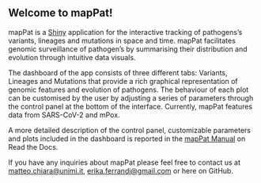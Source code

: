 ## Welcome to mapPat!

mapPat is a [Shiny](https://shiny.rstudio.com/) application for the interactive tracking of pathogens’s variants, lineages and mutations in space and time. mapPat facilitates genomic surveillance of pathogen’s by summarising their distribution and evolution through intuitive data visuals.

The dashboard of the app consists of three different tabs: Variants, Lineages and Mutations that provide a rich graphical representation of genomic features and evolution of pathogens. The behaviour of each plot can be customised by the user by adjusting a series of parameters through the control panel at the bottom of the interface. 
Currently, mapPat features data from SARS-CoV-2 and mPox.

A more detailed description of the control panel, customizable parameters and plots included in the dashboard is reported in the [mapPat Manual](https://mappat.readthedocs.io/en/latest/) on Read the Docs.

If you have any inquiries about mapPat please feel free to contact us at matteo.chiara@unimi.it, erika.ferrandi@gmail.com or here on GitHub.

